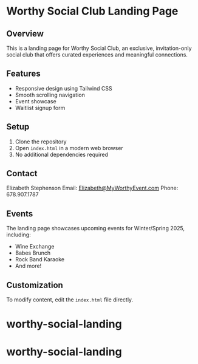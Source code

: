 # Worthy Social Club Landing Page

## Overview
This is a landing page for Worthy Social Club, an exclusive, invitation-only social club that offers curated experiences and meaningful connections.

## Features
- Responsive design using Tailwind CSS
- Smooth scrolling navigation
- Event showcase
- Waitlist signup form

## Setup
1. Clone the repository
2. Open `index.html` in a modern web browser
3. No additional dependencies required

## Contact
Elizabeth Stephenson
Email: Elizabeth@MyWorthyEvent.com
Phone: 678.907.1787

## Events
The landing page showcases upcoming events for Winter/Spring 2025, including:
- Wine Exchange
- Babes Brunch
- Rock Band Karaoke
- And more!

## Customization
To modify content, edit the `index.html` file directly.
# worthy-social-landing
# worthy-social-landing
